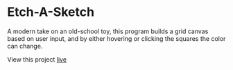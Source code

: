 # Etch-A-Sketch

A modern take on an old-school toy, this program builds a grid canvas based on user input, and by either hovering or clicking the squares the color can change.

View this project [live](https://mlylim.github.io/etchASketch/)
